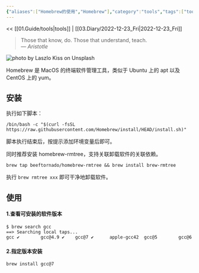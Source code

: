 ```yaml
---
{"aliases":["Homebrew的使用","Homebrew"],"category":"tools","tags":["tools","macos"],"status":"writing","link":"NA","date created":"2022-12-23 Fri 21:04:57","date modified":"2023-01-03 Tue 19:13:10","dg-publish":true,"permalink":"/02-blog/tools/homebrew/","dgPassFrontmatter":true}
---
```



<< [[01.Guide/tools\|tools]] | [[03.Diary/2022-12-23_Fri\|2022-12-23_Fri]]

> Those that know, do. Those that understand, teach.  
> — <cite>Aristotle</cite>

![photo by Laszlo Kiss on Unsplash](https://images.unsplash.com/photo-1500423079914-b65af272b8db?crop=entropy&cs=tinysrgb&fm=jpg&ixid=MnwzNjM5Nzd8MHwxfHJhbmRvbXx8fHx8fHx8fDE2NzE4MDA3MDQ&ixlib=rb-4.0.3&q=80&w=200&h=200)

Homebrew 是 MacOS 的终端软件管理工具，类似于 Ubuntu 上的 apt 以及 CentOS 上的 yum。

## 安装

执行如下脚本：

```shell
/bin/bash -c "$(curl -fsSL https://raw.githubusercontent.com/Homebrew/install/HEAD/install.sh)"
```

脚本执行结束后，按提示添加环境变量后即可。

同时推荐安装 homebrew-rmtree，支持关联卸载软件的关联依赖。

```shell
brew tap beeftornado/homebrew-rmtree && brew install brew-rmtree
```

执行 `brew rmtree xxx` 即可干净地卸载软件。

## 使用

#### 1.查看可安装的软件版本

```shell
$ brew search gcc
==> Searching local taps...
gcc ✔        gcc@4.9 ✔    gcc@7 ✔      apple-gcc42  gcc@5        gcc@6
```

#### 2.指定版本安装

```shell
brew install gcc@7
```
